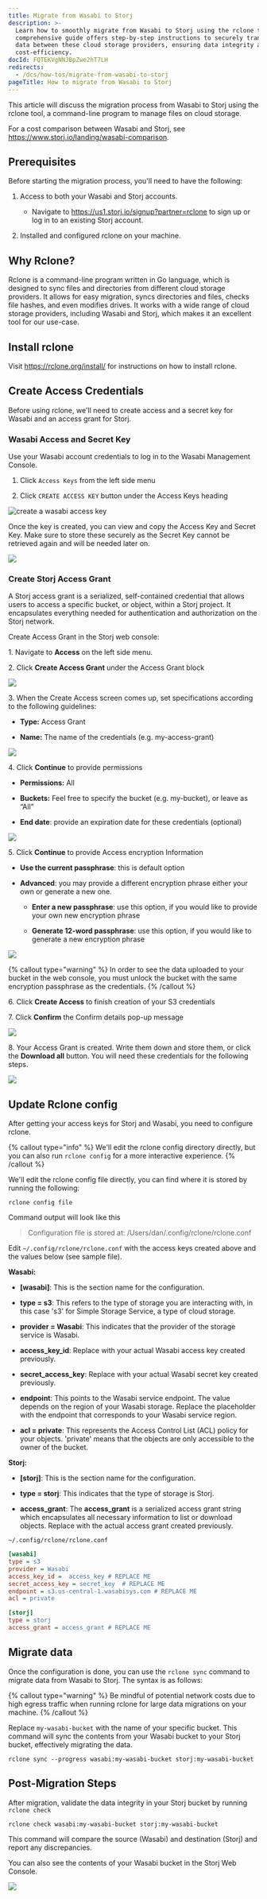 ```yaml
---
title: Migrate from Wasabi to Storj
description: >-
  Learn how to smoothly migrate from Wasabi to Storj using the rclone tool. Our
  comprehensive guide offers step-by-step instructions to securely transfer your
  data between these cloud storage providers, ensuring data integrity and
  cost-efficiency.
docId: FQTEKVgNNJBpZwe2hT7LH
redirects:
  - /dcs/how-tos/migrate-from-wasabi-to-storj
pageTitle: How to migrate from Wasabi to Storj
---
```


This article will discuss the migration process from Wasabi to Storj using the rclone tool, a command-line program to manage files on cloud storage.

For a cost comparison between Wasabi and Storj, see <https://www.storj.io/landing/wasabi-comparison>.

## Prerequisites

Before starting the migration process, you'll need to have the following:

1.  Access to both your Wasabi and Storj accounts.&#x20;

    - Navigate to <https://us1.storj.io/signup?partner=rclone> to sign up or log in to an existing Storj account.

2.  Installed and configured rclone on your machine.

## Why Rclone?

Rclone is a command-line program written in Go language, which is designed to sync files and directories from different cloud storage providers. It allows for easy migration, syncs directories and files, checks file hashes, and even modifies drives. It works with a wide range of cloud storage providers, including Wasabi and Storj, which makes it an excellent tool for our use-case.

## Install rclone

Visit <https://rclone.org/install/> for instructions on how to install rclone.

## Create Access Credentials

Before using rclone, we'll need to create access and a secret key for Wasabi and an access grant for Storj.

### Wasabi Access and Secret Key

Use your Wasabi account credentials to log in to the Wasabi Management Console.

1.  Click `Access Keys` from the left side menu

2.  Click `CREATE ACCESS KEY` button under the Access Keys heading

![create a wasabi access key](https://archbee-image-uploads.s3.amazonaws.com/kv3plx2xmXcUGcVl4Lttj/bDKe-207rFZXgsmC3e9Mn_screenshot-2023-07-05-at-22731-pm.png)

Once the key is created, you can view and copy the Access Key and Secret Key. Make sure to store these securely as the Secret Key cannot be retrieved again and will be needed later on.

![](https://archbee-image-uploads.s3.amazonaws.com/kv3plx2xmXcUGcVl4Lttj/1rp53j9mBwkYEoYKOzUqK_screenshot-2023-07-05-at-21415-pm.png)

### Create Storj Access Grant

A Storj access grant is a serialized, self-contained credential that allows users to access a specific bucket, or object, within a Storj project. It encapsulates everything needed for authentication and authorization on the Storj network.

Create Access Grant in the Storj web console:

1\. Navigate to **Access** on the left side menu.

2\. Click **Create Access Grant** under the Access Grant block

![](https://archbee-image-uploads.s3.amazonaws.com/kv3plx2xmXcUGcVl4Lttj/I0a-_XJBVJRkWobIDMI6P_screenshot-2023-07-05-at-22016-pm.png)

3\. When the Create Access screen comes up, set specifications according to the following guidelines:

- **Type:** Access Grant

- **Name:** The name of the credentials (e.g. my-access-grant)

![](https://archbee-image-uploads.s3.amazonaws.com/kv3plx2xmXcUGcVl4Lttj/ezY2HJuPFEsgyH4p13ebP_screenshot-2023-07-05-at-22057-pm.png)

4\. Click **Continue** to provide permissions

- **Permissions:** All

- **Buckets:** Feel free to specify the bucket (e.g. my-bucket), or leave as “All”

- **End date**: provide an expiration date for these credentials (optional)

![](https://archbee-image-uploads.s3.amazonaws.com/kv3plx2xmXcUGcVl4Lttj/gQ8jBHtvd5sFZFuAqth_h_image.png)

5\. Click **Continue** to provide Access encryption Information

- **Use the current passphrase**: this is default option

- **Advanced**: you may provide a different encryption phrase either your own or generate a new one.

  - **Enter a new passphrase**: use this option, if you would like to provide your own new encryption phrase

  - **Generate 12-word passphrase**: use this option, if you would like to generate a new encryption phrase

![](https://archbee-image-uploads.s3.amazonaws.com/kv3plx2xmXcUGcVl4Lttj/Uxn8zBqXQVmQvsswV3pJ2_image.png)

{% callout type="warning"  %}
In order to see the data uploaded to your bucket in the web console, you must unlock the bucket with the same encryption passphrase as the credentials.
{% /callout %}

6\. Click **Create Access** to finish creation of your S3 credentials

7\. Click **Confirm** the Confirm details pop-up message

![](https://archbee-image-uploads.s3.amazonaws.com/kv3plx2xmXcUGcVl4Lttj/WAgyNSbTLK8aR3W8btpMg_screenshot-2023-07-05-at-22143-pm.png)

8\. Your Access Grant is created. Write them down and store them, or click the **Download all** button. You will need these credentials for the following steps.

![](https://archbee-image-uploads.s3.amazonaws.com/kv3plx2xmXcUGcVl4Lttj/5c73MkTyjkYBJkkQ42yUF_screenshot-2023-07-05-at-22152-pm.png)

## Update Rclone config

After getting your access keys for Storj and Wasabi, you need to configure rclone.&#x20;

{% callout type="info"  %}
We'll edit the rclone config directory directly, but you can also run `rclone config` for a more interactive experience.&#x20;
{% /callout %}

We'll edit the rclone config file directly, you can find where it is stored by running the following:

```shell
rclone config file
```

Command output will look like this

> Configuration file is stored at:
> /Users/dan/.config/rclone/rclone.conf

Edit `~/.config/rclone/rclone.conf` with the access keys created above and the values below (see sample file).

**Wasabi:**

- **\[wasabi]**: This is the section name for the configuration.

- **type = s3**: This refers to the type of storage you are interacting with, in this case 's3' for Simple Storage Service, a type of cloud storage.

- **provider = Wasabi**: This indicates that the provider of the storage service is Wasabi.

- **access_key_id**: Replace with your actual Wasabi access key created previously.

- **secret_access_key**: Replace with your actual Wasabi secret key created previously.

- **endpoint**: This points to the Wasabi service endpoint. The value depends on the region of your Wasabi storage. Replace the placeholder with the endpoint that corresponds to your Wasabi service region.

- **acl = private**: This represents the Access Control List (ACL) policy for your objects. 'private' means that the objects are only accessible to the owner of the bucket.

**Storj:**

- **\[storj]**: This is the section name for the configuration.

- **type = storj**: This indicates that the type of storage is Storj.

- **access_grant**: The **access_grant** is a serialized access grant string which encapsulates all necessary information to list or download objects. Replace with the actual access grant created previously.

`~/.config/rclone/rclone.conf`

```ini
[wasabi]
type = s3
provider = Wasabi
access_key_id =  access_key # REPLACE ME
secret_access_key = secret_key  # REPLACE ME
endpoint = s3.us-central-1.wasabisys.com # REPLACE ME
acl = private

[storj]
type = storj
access_grant = access_grant # REPLACE ME
```

## Migrate data

Once the configuration is done, you can use the `rclone sync` command to migrate data from Wasabi to Storj. The syntax is as follows:

{% callout type="warning"  %}
Be mindful of potential network costs due to high egress traffic when running rclone for large data migrations on your machine.
{% /callout %}

Replace `my-wasabi-bucket` with the name of your specific bucket. This command will sync the contents from your Wasabi bucket to your Storj bucket, effectively migrating the data.

```shell
rclone sync --progress wasabi:my-wasabi-bucket storj:my-wasabi-bucket
```

## Post-Migration Steps

After migration, validate the data integrity in your Storj bucket by running `rclone check`

```shell
rclone check wasabi:my-wasabi-bucket storj:my-wasabi-bucket
```

This command will compare the source (Wasabi) and destination (Storj) and report any discrepancies.

You can also see the contents of your Wasabi bucket in the Storj Web Console.

![](https://archbee-image-uploads.s3.amazonaws.com/kv3plx2xmXcUGcVl4Lttj/k_hZRrlzb3x4CqXweWmoD_screenshot-2023-07-05-at-30729-pm.png)
